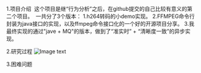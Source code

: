 1.项目介绍
  这个项目是继“行为分析”之后，在github提交的自己比较有意义的第二个项目。
  一共分了3个版本：
  1.h264转码的小demo实现。
  2.FFMPEG命令行封装为java接口的实现，以及ffmpeg命令接口化的一个好的开源项目分享。
  3.我最终实现的通过"jave + MQ"的版本，做到了“准实时” + “清晰度一致”的异步实现。

2.研究过程
![Image text](https://github.com/zhangzhenhua92/VideoEncoder/blob/master/imagefolder/%E8%BD%AC%E7%A0%81.jpg)

3.困难问题

